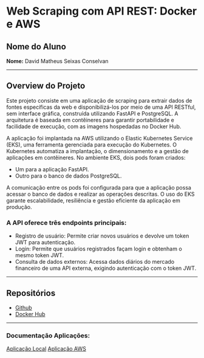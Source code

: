 # Web Scraping com API REST: Docker e AWS

## Nome do Aluno

**Nome:** David Matheus Seixas Conselvan

---

## Overview do Projeto

Este projeto consiste em uma aplicação de scraping para extrair dados de fontes específicas da web e disponibilizá-los por meio de uma API RESTful, sem interface gráfica, construída utilizando FastAPI e PostgreSQL. A arquitetura é baseada em contêineres para garantir portabilidade e facilidade de execução, com as imagens hospedadas no Docker Hub.

A aplicação foi implantada na AWS utilizando o Elastic Kubernetes Service (EKS), uma ferramenta gerenciada para execução do Kubernetes. O Kubernetes automatiza a implantação, o dimensionamento e a gestão de aplicações em contêineres. No ambiente EKS, dois pods foram criados:

- Um para a aplicação FastAPI.
- Outro para o banco de dados PostgreSQL.

A comunicação entre os pods foi configurada para que a aplicação possa acessar o banco de dados e realizar as operações descritas. O uso do EKS garante escalabilidade, resiliência e gestão eficiente da aplicação em produção.

### A API oferece três endpoints principais:

- Registro de usuário: Permite criar novos usuários e devolve um token JWT para autenticação.
- Login: Permite que usuários registrados façam login e obtenham o mesmo token JWT.
- Consulta de dados externos: Acessa dados diários do mercado financeiro de uma API externa, exigindo autenticação com o token JWT.

---

## Repositórios  
- [Github](https://github.com/DavidConselvan/projeto-cloud)  
- [Docker Hub](https://hub.docker.com/repository/docker/davidconselvan/projeto-cloud/general)
---

### Documentação Aplicações:
[Aplicação Local](docker.md)
[Aplicação AWS](aws.md)